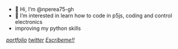 - 👋 Hi, I’m @nperea75-gh
- 👀 I’m interested in learn how to code in p5js, coding  and control electronics 
- improving my python skills

*[portfolio](https://portafolio-ney.netlify.app/)*  *[  twitter](https://twitter.com/ney_roger)* *[  Escríbeme!!](mailto:nperea75@gmail.com)*
